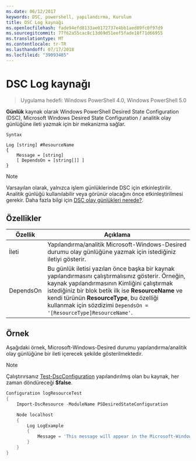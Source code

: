 ```yaml
---
ms.date: 06/12/2017
keywords: DSC, powershell, yapılandırma, Kurulum
title: DSC Log kaynağı
ms.openlocfilehash: fade94efd8133ae0172737e4bb1aed89fc0f97d9
ms.sourcegitcommit: 77f62a55cac8c13d69d51eef5fade18f71d66955
ms.translationtype: MT
ms.contentlocale: tr-TR
ms.lasthandoff: 07/17/2018
ms.locfileid: "39093485"
---
```

# <a name="dsc-log-resource"></a>DSC Log kaynağı

> Uygulama hedefi: Windows PowerShell 4.0, Windows PowerShell 5.0

__Günlük__ kaynak olarak Windows PowerShell Desired State Configuration (DSC), Microsoft Windows Desired State Configuration / analitik olay günlüğüne ileti yazmak için bir mekanizma sağlar.

```
Syntax

Log [string] #ResourceName
{
    Message = [string]
    [ DependsOn = [string[]] ]
}
```

> [!NOTE]
> Varsayılan olarak, yalnızca işlem günlüklerinde DSC için etkinleştirilir. Analitik günlüğü kullanılabilir veya görünür olacağını önce etkinleştirilmesi gerekir. Daha fazla bilgi için [DSC olay günlükleri nerede?](https://msdn.microsoft.com/en-us/powershell/dsc/troubleshooting#where-are-dsc-event-logs).

## <a name="properties"></a>Özellikler

|  Özellik  |  Açıklama   |
|---|---|
| İleti| Yapılandırma/analitik Microsoft-Windows-Desired durumu olay günlüğüne yazmak için istediğiniz iletiyi gösterir.|
| DependsOn | Bu günlük iletisi yazılan önce başka bir kaynak yapılandırmasını çalıştırmalısınız gösterir. Örneğin, kaynak yapılandırmasının Kimliğini çalıştırmak istediğiniz bir blok betik ilk ise __ResourceName__ ve kendi türünün __ResourceType__, bu özelliği kullanmak için sözdizimi `DependsOn = '[ResourceType]ResourceName'`.|

## <a name="example"></a>Örnek

Aşağıdaki örnek, Microsoft-Windows-Desired durumu yapılandırma/analitik olay günlüğüne bir ileti içerecek şekilde gösterilmektedir.

> [!NOTE]
> Çalıştırırsanız [Test-DscConfiguration](https://technet.microsoft.com/en-us/library/dn407382.aspx) yapılandırılmış olan bu kaynak, her zaman döndüreceği **$false**.

```powershell
Configuration logResourceTest
{
    Import-DscResource -ModuleName PSDesiredStateConfiguration

    Node localhost
    {
        Log LogExample
        {
            Message = 'This message will appear in the Microsoft-Windows-Desired State Configuration/Analytic event log.'
        }
    }
}
```